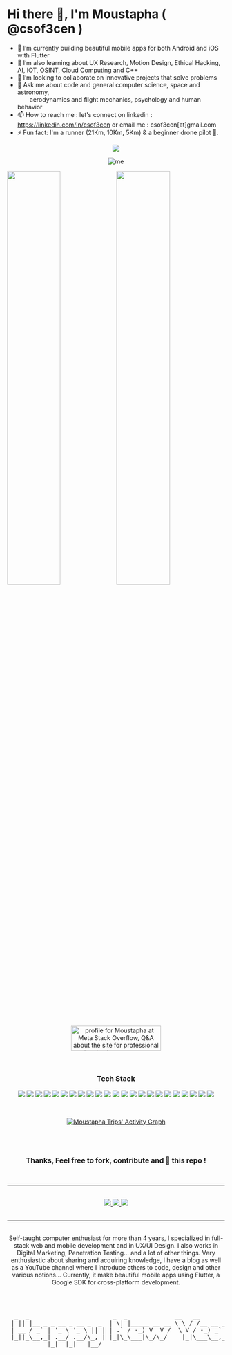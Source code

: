 # Hi there 👋, I'm Moustapha ( @csof3cen )

- 🔭 I’m currently building beautiful mobile apps for both Android and iOS with Flutter
- 🌱 I’m also learning about UX Research, Motion Design, Ethical Hacking, AI, IOT, OSINT, Cloud Computing and C++
- 👯 I’m looking to collaborate on innovative projects that solve problems
- 💬 Ask me about code and general computer science, space and astronomy,<br/>
      &emsp;&emsp;aerodynamics and flight mechanics, psychology and human behavior
- 📫 How to reach me : let's connect on linkedin : https://linkedin.com/in/csof3cen or email me : csof3cen[at]gmail.com
- ⚡ Fun fact: I'm a runner (21Km, 10Km, 5Km) & a beginner drone pilot 🚀.
<!--- 🤔 I’m looking for help to develop innovative products-->

<p align="center">
  <img src="https://readme-typing-svg.herokuapp.com/?lines=Problem+Solver;Creator;Innovator;UX+UI+Designer;Blogger;Youtuber;Learner;Flutter+Developer;OSINT%20Enthusiast;Stack+Overflow+Contributor;OpenSource+contributor+and+evangelist;Linux+Fan;Flutter+package+maintainer;&center=true&width=800&height=50&color=f28a00">
</p>

<p align="center"> 
   <img src="https://komarev.com/ghpvc/?username=csof3cen&label=Profile%20Views&color=f28a00" alt="me" /> 
</p>

<p align="center">
  <p>
  <img width="49.5%" src="https://github-readme-stats.vercel.app/api?username=csof3cen&show_icons=true&theme=dark&hide_border=true&icon_color=f28a00" />
    <img width="49.5%" src="https://github-readme-streak-stats.herokuapp.com/?user=csof3cen&theme=dark&hide_border=true" />
  </p>
</p>

<br/>

<p align="center">
  <a href="https://meta.stackoverflow.com/users/17224293/moustapha"><img src="https://meta.stackoverflow.com/users/flair/17224293.png?theme=dark" width="208" height="58" alt="profile for Moustapha at Meta Stack Overflow, Q&amp;A about the site for professional and enthusiast programmers" title="profile for Moustapha at Meta Stack Overflow, Q&amp;A about the site for professional and enthusiast programmers"></a>
</p>

<br/>

<p>
</div> 
<h3 align="center">Tech Stack</h3>
<div align="center"> 
  <img src="https://img.shields.io/badge/-Git-000?style=for-the-badge&logo=git&color=151515&logoColor=000&labelColor=f28a00">
  <img src="https://img.shields.io/badge/-GitHub-000?style=for-the-badge&logo=github&color=151515&logoColor=000&labelColor=f28a00">
  <img src="https://img.shields.io/badge/-Gitlab-000?style=for-the-badge&logo=gitlab&color=151515&logoColor=000&labelColor=f28a00">
  <img src="https://img.shields.io/badge/-Dart-000?style=for-the-badge&logo=dart&color=151515&logoColor=000&labelColor=f28a00">
  <img src="https://img.shields.io/badge/-Flutter-000?style=for-the-badge&logo=flutter&color=151515&logoColor=000&labelColor=f28a00">
  <img src="https://img.shields.io/badge/-Firebase-000?style=for-the-badge&logo=firebase&color=151515&logoColor=000&labelColor=f28a00">
  <img src="https://img.shields.io/badge/-Apache-000?style=for-the-badge&logo=apache&color=151515&logoColor=000&labelColor=f28a00">
  <img src="https://img.shields.io/badge/-Docker-000?style=for-the-badge&logo=docker&color=151515&logoColor=000&labelColor=f28a00">
<!-- </div>
<div align="center"> -->
  <img src="https://img.shields.io/badge/-Laravel-000?style=for-the-badge&logo=laravel&color=151515&logoColor=000&labelColor=f28a00">
  <img src="https://img.shields.io/badge/-Vue.js-000?style=for-the-badge&logo=vue.js&color=151515&logoColor=000&labelColor=f28a00">
  <img src="https://img.shields.io/badge/-TailwindCss-000?style=for-the-badge&logo=tailwindcss&color=151515&logoColor=000&labelColor=f28a00">
  <img src="https://img.shields.io/badge/-Swift-000?style=for-the-badge&logo=swift&color=151515&logoColor=000&labelColor=f28a00">
  <img src="https://img.shields.io/badge/-Php-000?style=for-the-badge&logo=php&color=151515&logoColor=000&labelColor=f28a00">
  <img src="https://img.shields.io/badge/-Node.js-000?style=for-the-badge&logo=node.js&color=151515&logoColor=000&labelColor=f28a00">
  <img src="https://img.shields.io/badge/-TypeScript-000?style=for-the-badge&logo=typescript&color=151515&logoColor=000&labelColor=f28a00">
  <img src="https://img.shields.io/badge/-Adonis.js-000?style=for-the-badge&logo=adonisjs&color=151515&logoColor=000&labelColor=f28a00">
  <img src="https://img.shields.io/badge/-Python-000?style=for-the-badge&logo=python&color=151515&logoColor=000&labelColor=f28a00">
<!-- </p>

<div align="center"> -->
  <img src="https://img.shields.io/badge/-MySql-000?style=for-the-badge&logo=mysql&color=151515&logoColor=000&labelColor=f28a00">
  <img src="https://img.shields.io/badge/-JavaScript-000?style=for-the-badge&logo=javascript&color=151515&logoColor=000&labelColor=f28a00">
  <img src="https://img.shields.io/badge/-Linux-000?style=for-the-badge&logo=linux&color=151515&logoColor=000&labelColor=f28a00">
  <img src="https://img.shields.io/badge/-Android-000?style=for-the-badge&logo=android&color=151515&logoColor=000&labelColor=f28a00">
  <img src="https://img.shields.io/badge/-iOS-000?style=for-the-badge&logo=ios&color=151515&logoColor=000&labelColor=f28a00">
  <img src="https://img.shields.io/badge/-Postman-000?style=for-the-badge&logo=postman&color=151515&logoColor=000&labelColor=f28a00">
</p>

<br/>

[![Moustapha Trips' Activity Graph](https://activity-graph.herokuapp.com/graph?username=csof3cen&hide_border=true&bg_color=151515&color=fff&line=f28a00&point=f28a00)](#)

<br/>

<br/>

### Thanks, Feel free to fork, contribute and 🌟 this repo !

<br/>

------

<br/>
<div align="center">
  <a href="https://moustapha.dev">
        <img src="https://img.shields.io/badge/-Personal Website-000?style=for-the-badge&logo=web&color=151515&logoColor=000&labelColor=f28a00">
  </a>
  <a href="https://youtube.com/@csof3cen">
      <img src="https://img.shields.io/badge/-Youtube Channel-000?style=for-the-badge&logo=youtube&color=151515&logoColor=000&labelColor=f28a00">
  </a>
  <a href="https://blog.moustapha.dev">
      <img src="https://img.shields.io/badge/-Blog-000?style=for-the-badge&logo=hashnode&color=151515&logoColor=000&labelColor=f28a00">
  </a>
</div>
<br/>

------
<br/>
Self-taught computer enthusiast for more than 4 years, I specialized in full-stack web and mobile development and in UX/UI Design. I also works in Digital Marketing, Penetration Testing... and a lot of other things. Very enthusiastic about sharing and acquiring knowledge, I have a blog as well as a YouTube channel where I introduce others to code, design and other various notions... Currently, it make beautiful mobile apps using Flutter, a Google SDK for cross-platform development.


<br/><br/>

<pre>
  _  _                       _  _             __   __            
 | || |__ _ _ __ _ __ _  _  | \| |_____ __ __ \ \ / /__ __ _ _ _ 
 | __ / _` | '_ \ '_ \ || | | .` / -_) V  V /  \ V / -_) _` | '_|
 |_||_\__,_| .__/ .__/\_, | |_|\_\___|\_/\_/    |_|\___\__,_|_|  
           |_|  |_|   |__/                                       
           
</pre>

